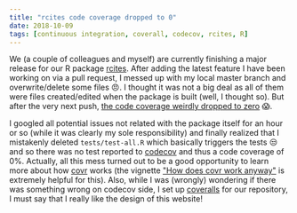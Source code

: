 ```yaml
---
title: "rcites code coverage dropped to 0"
date: 2018-10-09
tags: [continuous integration, coverall, codecov, rcites, R]
---
```


We (a couple of colleagues and myself) are currently finishing a major release
for our R package [rcites](https://github.com/ibartomeus/rcites). After adding the latest
feature I have been working on via a pull request, I messed up with my local
master branch and overwrite/delete some files :angry:. I thought it was not
a big deal as all of them were files created/edited when the package is built (well, I
thought so). But after the very next push, [the code coverage weirdly dropped to
zero](https://github.com/ibartomeus/rcites/issues/37) :scream:.

I googled all potential issues not related with the package itself for an
hour or so (while it was clearly my sole responsibility) and finally realized that
I mistakenly deleted `tests/test-all.R` which basically triggers the tests
:unamused: and so there was no test reported to [codecov](https://codecov.io/gh/ibartomeus/rcites)
and thus a code coverage of 0%. Actually, all this mess turned out to be a
good opportunity to learn more about how [covr](https://cran.r-project.org/web/packages/covr/index.html)
works (the vignette ["How does covr work anyway"](https://cran.r-project.org/web/packages/covr/vignettes/how_it_works.html)
is extremely helpful for this). Also, while I was (wrongly) wondering if there was something wrong
on codecov side, I set up [coveralls](https://coveralls.io/github/ibartomeus/rcites?branch=master)
for our repository, I must say that I really like the design of this website!
